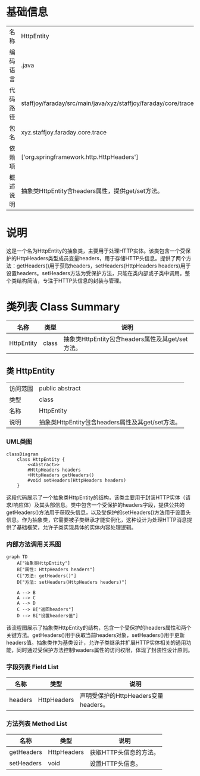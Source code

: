 # 基础信息

|      |      |
|------|------|
| 名称 | HttpEntity |
| 编码语言 | .java |
| 代码路径 | staffjoy/faraday/src/main/java/xyz/staffjoy/faraday/core/trace/HttpEntity.java |
| 包名 | xyz.staffjoy.faraday.core.trace |
| 依赖项 | ['org.springframework.http.HttpHeaders'] |
| 概述说明 | 抽象类HttpEntity含headers属性，提供get/set方法。 |

# 说明

这是一个名为HttpEntity的抽象类，主要用于处理HTTP实体。该类包含一个受保护的HttpHeaders类型成员变量headers，用于存储HTTP头信息。提供了两个方法：getHeaders()用于获取headers，setHeaders(HttpHeaders headers)用于设置headers。setHeaders方法为受保护方法，只能在类内部或子类中调用。整个类结构简洁，专注于HTTP头信息的封装与管理。

# 类列表 Class Summary

| 名称   | 类型  | 说明 |
|-------|------|-------------|
| HttpEntity | class | 抽象类HttpEntity包含headers属性及其get/set方法。 |



## 类 HttpEntity

|      |      |
|------|------|
| 访问范围 | public abstract |
| 类型 | class |
| 名称 | HttpEntity |
| 说明 | 抽象类HttpEntity包含headers属性及其get/set方法。 |


### UML类图

```mermaid
classDiagram
    class HttpEntity {
        <<Abstract>>
        #HttpHeaders headers
        +HttpHeaders getHeaders()
        #void setHeaders(HttpHeaders headers)
    }
```

这段代码展示了一个抽象类HttpEntity的结构，该类主要用于封装HTTP实体（请求/响应体）及其头部信息。类中包含一个受保护的headers字段，提供公共的getHeaders()方法用于获取头信息，以及受保护的setHeaders()方法用于设置头信息。作为抽象类，它需要被子类继承才能实例化，这种设计为处理HTTP消息提供了基础框架，允许子类实现具体的实体内容处理逻辑。


### 内部方法调用关系图

```mermaid
graph TD
    A["抽象类HttpEntity"]
    B["属性: HttpHeaders headers"]
    C["方法: getHeaders()"]
    D["方法: setHeaders(HttpHeaders headers)"]
    
    A --> B
    A --> C
    A --> D
    C --> B["返回headers"]
    D --> B["设置headers值"]
```

该流程图展示了抽象类HttpEntity的结构，包含一个受保护的headers属性和两个关键方法。getHeaders()用于获取当前headers对象，setHeaders()用于更新headers值。抽象类作为基类设计，允许子类继承并扩展HTTP实体相关的通用功能，同时通过受保护方法控制headers属性的访问权限，体现了封装性设计原则。

### 字段列表 Field List

| 名称  | 类型  | 说明 |
|-------|-------|------|
| headers | HttpHeaders | 声明受保护的HttpHeaders变量headers。 |

### 方法列表 Method List

| 名称  | 类型  | 说明 |
|-------|-------|------|
| getHeaders | HttpHeaders | 获取HTTP头信息的方法。 |
| setHeaders | void | 设置HTTP头信息。 |




